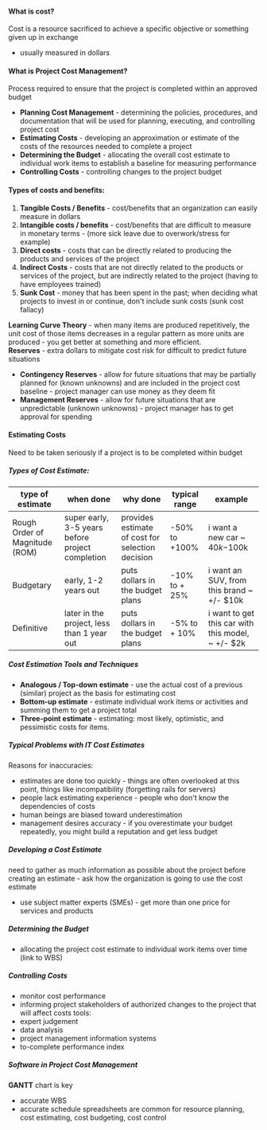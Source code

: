 #### What is cost?
Cost is a resource sacrificed to achieve a specific objective or something given up in exchange
- usually measured in dollars
#### What is Project Cost Management?
Process required to ensure that the project is completed within an approved budget
- **Planning Cost Management** - determining the policies, procedures, and documentation that will be used for planning, executing, and controlling project cost
- **Estimating Costs** - developing an approximation or estimate of the costs of the resources needed to complete a project
- **Determining the Budget** - allocating the overall cost estimate to individual work items to establish a baseline for measuring performance
- **Controlling Costs** - controlling changes to the project budget
#### Types of costs and benefits:
1. **Tangible Costs / Benefits** - cost/benefits that an organization can easily measure in dollars
2. **Intangible costs / benefits** - cost/benefits that are difficult to measure in monetary terms - (more sick leave due to overwork/stress for example)
3. **Direct costs** - costs that can be directly related to producing the products and services of the project
4. **Indirect Costs** - costs that are not directly related to the products or services of the project, but are indirectly related to the project (having to have employees trained)
5. **Sunk Cost** - money that has been spent in the past; when deciding what projects to invest in or continue, don't include sunk costs (sunk cost fallacy)

**Learning Curve Theory** - when many items are produced repetitively, the unit cost of those items decreases in a regular pattern as more units are produced - you get better at something and more efficient.  
**Reserves** - extra dollars to mitigate cost risk for difficult to predict future situations  
- **Contingency Reserves** - allow for future situations that may be partially planned for (known unknowns) and are included in the project cost baseline - project manager can use money as they deem fit  
- **Management Reserves** - allow for future situations that are unpredictable (unknown unknowns) - project manager has to get approval for spending  

#### Estimating Costs
Need to be taken seriously if a project is to be completed within budget
##### Types of Cost Estimate:
| type of estimate | when done | why done | typical range | example |
| ---- | ---- | ---- | ---- | ---- |
| Rough Order of Magnitude (ROM) | super early, 3-5 years before project completion | provides estimate of cost for selection decision | -50% to +100% | i want a new car ~ $40k-$100k |
| Budgetary | early, 1-2 years out | puts dollars in the budget plans | -10% to + 25% | i want an SUV, from this brand ~ +/- $10k |
| Definitive | later in the project, less than 1 year out | puts dollars in the budget plans | -5% to + 10% | i want to get this car with this model, ~ +/- $2k |
##### Cost Estimation Tools and Techniques
- **Analogous / Top-down estimate** - use the actual cost of a previous (similar) project as the basis for estimating cost
- **Bottom-up estimate** - estimate individual work items or activities and summing them to get a project total
- **Three-point estimate** - estimating: most likely, optimistic, and pessimistic costs for items.
##### Typical Problems with IT Cost Estimates
Reasons for inaccuracies:
- estimates are done too quickly - things are often overlooked at this point, things like incompatibility (forgetting rails for servers)
- people lack estimating experience - people who don't know the dependencies of costs
- human beings are biased toward underestimation
- management desires accuracy - if you overestimate your budget repeatedly, you might build a reputation and get less budget
##### Developing a Cost Estimate
need to gather as much information as possible about the project before creating an estimate - ask how the organization is going to use the cost estimate
- use subject matter experts (SMEs) - get more than one price for services and products
##### Determining the Budget
- allocating the project cost estimate to individual work items over time (link to WBS)
##### Controlling Costs
- monitor cost performance
- informing project stakeholders of authorized changes to the project that will affect costs
tools:
- expert judgement
- data analysis
- project management information systems
- to-complete performance index
##### Software in Project Cost Management
**GANTT** chart is key
- accurate WBS
- accurate schedule
spreadsheets are common for resource planning, cost estimating, cost budgeting, cost control